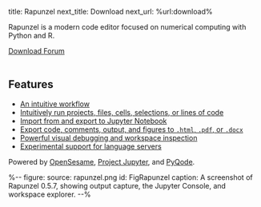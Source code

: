 title: Rapunzel
next_title: Download
next_url: %url:download%


Rapunzel is a modern code editor focused on numerical computing with Python and R.

<div class="btn-group" role="group" aria-label="...">
  <a role="button" class="btn btn-success" href="%url:download%">
    <span class="glyphicon glyphicon-download" aria-hidden="true"></span>
    Download
  </a>
  <a role="button" class="btn btn-success" href="https://forum.cogsci.nl/categories/rapunzel">
    <span class="glyphicon glyphicon-comment" aria-hidden="true"></span>
    Forum
  </a>
</div>

<br />

## Features

- [An intuitive workflow](%url:workflow%)
- [Intuitively run projects, files, cells, selections, or lines of code](%url:running%)
- [Import from and export to Jupyter Notebook](%url:notebooks%)
- [Export code, comments, output, and figures to `.html`, `.pdf`, or `.docx`](%url:notebooks%)
- [Powerful visual debugging and workspace inspection](%url:debugging%)
- [Experimental support for language servers](%url:language-server%)

Powered by [OpenSesame](https://osdoc.cogsci.nl/), [Project Jupyter](https://jupyter.org/), and [PyQode](https://github.com/open-cogsci/pyqode.core).

%--
figure:
  source: rapunzel.png
  id: FigRapunzel
  caption: A screenshot of Rapunzel 0.5.7, showing output capture, the Jupyter Console, and workspace explorer.
--%
